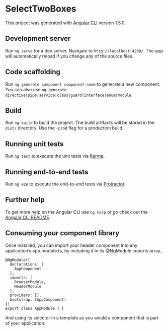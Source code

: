 # SelectTwoBoxes

This project was generated with [Angular CLI](https://github.com/angular/angular-cli) version 1.5.0.

## Development server

Run `ng serve` for a dev server. Navigate to `http://localhost:4200/`. The app will automatically reload if you change any of the source files.

## Code scaffolding

Run `ng generate component component-name` to generate a new component. You can also use `ng generate directive|pipe|service|class|guard|interface|enum|module`.

## Build

Run `ng build` to build the project. The build artifacts will be stored in the `dist/` directory. Use the `-prod` flag for a production build.

## Running unit tests

Run `ng test` to execute the unit tests via [Karma](https://karma-runner.github.io).

## Running end-to-end tests

Run `ng e2e` to execute the end-to-end tests via [Protractor](http://www.protractortest.org/).

## Further help

To get more help on the Angular CLI use `ng help` or go check out the [Angular CLI README](https://github.com/angular/angular-cli/blob/master/README.md).

## Consuming your component library
Once installed, you can import your header component into any application’s app.module.ts, by including it in its @NgModule imports array…

```import { HeaderModule } from 'my-package-name';
@NgModule({
  declarations: [
    AppComponent
  ],
  imports: [
    BrowserModule,
    HeaderModule
  ],
  providers: [],
  bootstrap: [AppComponent]
})
export class AppModule { }
```
And using its selector in a template as you would a component that is part of your application.
